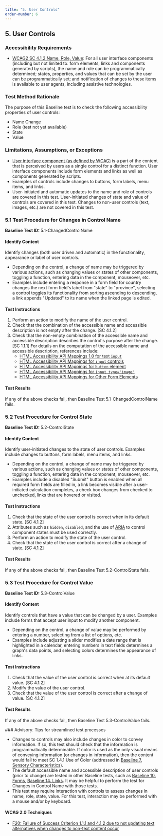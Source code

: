 ```yaml
---
title: "5. User Controls"
order-number: 6
---
```

## 5. User Controls

### Accessibility Requirements

-   [WCAG2 SC 4.1.2 Name, Role, Value](https://www.w3.org/TR/UNDERSTANDING-WCAG20/ensure-compat-rsv.html): For all user interface components (including but not limited to: form elements, links and components generated by scripts), the name and role can be programmatically determined; states, properties, and values that can be set by the user can be programmatically set; and notification of changes to these items is available to user agents, including assistive technologies.

### Test Method Rationale

The purpose of this Baseline test is to check the following accessibility properties of user controls:
-   Name Change
-   Role (test not yet available) 
-   State 
-   Value

### Limitations, Assumptions, or Exceptions

-   [User interface component (as defined by WCAG)](https://www.w3.org/TR/WCAG21/#dfn-user-interface-components) is a part of the content that is perceived by users as a single control for a distinct function. User interface components include form elements and links as well as components generated by scripts. 
-   Examples of controls include changes to buttons, form labels, menu items, and links.
-   User-initiated and automatic updates to the name and role of controls are covered in this test. User-initiated changes of state and value of controls are covered in this test. Changes to non-user controls (text, images, etc.) are not covered in this test.

### 5.1 Test Procedure for Changes in Control Name

**Baseline Test ID:** 5.1-ChangedControlName

#### Identify Content
<p id="1IC">Identify changes (both user driven and automatic) in the functionality, appearance or label of user controls. </p>
   <ul>
      <li>Depending on the control, a change of name may be triggered by various actions, such as changing values or states of other components, toggling a function, entering data in the component, mouseover, etc.</li>
	  <li>Examples include entering a response in a form field for country changes the next form field's label from "state" to "province", selecting a control toggles its functionality from sorting ascending to descending, a link appends "Updated" to its name when the linked page is edited.</li>
   </ul>

#### Test Instructions
<ol id="1TI">
	<li id="1TI-1">Perform an action to modify the name of the user control.</li>
	<li id="1TI-2">Check that the combination of the accessible name and accessible description is not empty after the change. [SC 4.1.2]</li>
    <li id="1TI-3">Check that the non-empty combination of the accessible name and accessible description describes the control's purpose after the change. [SC 1.1.1]  For details on the computation of the accessible name and accessible description, references include:
		<ul>
			<li><a href="https://www.w3.org/TR/html-aam-1.0/#input-type-text-input-type-password-input-type-search-input-type-tel-input-type-url-and-textarea-element" target="_blank" rel="noopener">HTML Accessibility API Mappings 1.0 for text <code>input</code></a></li>
			<li><a href="https://www.w3.org/TR/html-aam-1.0/#input-type-button-input-type-submit-and-input-type-reset" target="_blank" rel="noopener">HTML Accessibility API Mappings for <code>input</code> controls</a></li>
			<li><a href="https://www.w3.org/TR/html-aam-1.0/#button-element" target="_blank" rel="noopener">HTML Accessibility API Mappings for <code>button</code> element</a></li>
			<li><a href="https://www.w3.org/TR/html-aam-1.0/#input-type-image" target="_blank" rel="noopener">HTML Accessibility API Mappings for <code>input type="image"</code></a></li>
			<li><a href="https://www.w3.org/TR/html-aam-1.0/#other-form-elements" target="_blank" rel="noopener">HTML Accessibility API Mappings for Other Form Elements</a></li>
		</ul>
	</li>
</ol>

#### Test Results

<p id="1TR">If any of the above checks fail, then Baseline Test 5.1-ChangedControlName fails.</p>

### 5.2 Test Procedure for Control State

**Baseline Test ID:** 5.2-ControlState
#### Identify Content
<p id="2IC">Identify user-initiated changes to the state of user controls. Examples include changes to buttons, form labels, menu items, and links.</p>
   <ul>
      <li>Depending on the control, a change of name may be triggered by various actions, such as changing values or states of other components, toggling a function, entering data in the component, mouseover, etc.</li>
	  <li>Examples include a disabled "Submit" button is enabled when all required form fields are filled in, a link becomes visible after a user-initiated calculation completes, a check box changes from checked to unchecked, links that are hovered or visited.</li>
   </ul>

#### Test Instructions
<ol id="2TI">
	<li id="2TI-1">Check that the state of the user control is correct when in its default state. [SC 4.1.2]</li>
	<li id="2TI-2">Attributes such as <code>hidden</code>, <code>disabled</code>, and the use of <a href="https://www.w3.org/WAI/standards-guidelines/aria/">ARIA</a> to control component states must be used correctly.</li>
	<li id="2TI-3">Perform an action to modify the state of the user control.</li>
	<li id="2TI-4">Check that the state of the user control is correct after a change of state. [SC 4.1.2]</li>
</ol>

#### Test Results

<p id="2TR">If any of the above checks fail, then Baseline Test 5.2-ControlState fails.</p>

### 5.3 Test Procedure for Control Value

**Baseline Test ID:** 5.3-ControlValue
#### Identify Content
<p id="3IC">Identify controls that have a value that can be changed by a user. Examples include forms that accept user input to modify another component.</p>
   <ul>
      <li>Depending on the control, a change of value may be performed by entering a number, selecting from a list of options, etc.</li>
	  <li>Examples include adjusting a slider modifies a date range that is highlighted in a calendar, entering numbers in text fields determines a graph's data points, and selecting colors determines the appearance of links.</li>
   </ul>

#### Test Instructions
<ol id="3TI">
	<li id="3TI-1">Check that the value of the user control is correct when at its default value. [SC 4.1.2]</li>
	<li id="3TI-2">Modify the value of the user control.</li>
	<li id="3TI-3">Check that the value of the user control is correct after a change of value. [SC 4.1.2]</li>
</ol>

#### Test Results

<p id="3TR">If any of the above checks fail, then Baseline Test 5.3-ControlValue fails.</p>
<!--
#### Identify Content
<p id="1IC">Identify changes in presented content (both user-driven and automatic). Examples include changes to images, navigation trees, data table sort controls, automatic information updates, form elements, revealed content, etc.</p>
   <ul>
      	<li>It may be necessary to use the mouse to determine whether state changes occur on hover or on click.</li>
		<li>Depending on the component, a change of state may be triggered by various actions, such as changing values or states of other components, toggling a function, entering data in the component, mouseover, etc.</li>
   </ul>
--
#### Test Instructions
<ol id="1TI">
	<li id="1TI-1">Check that the page provides a notification of the change in content programmatically. [SC 4.1.2]
	   <ul>
		  <li>Programmatic event notifications include alert dialogs, focus shifts to the content that changed, and ARIA live regions.</li>
	   </ul>
	</li>
	<li id="1TI-2">For each change in content, check that the combination of name, role, state, and value of the changed content is accurate. [SC 4.1.2]
	   <ol>
			<li id="1TI-2i">Name: the name is accurate after a change.
				<ul>
					<li>Apply the <a href="https://www.w3.org/TR/html-aam-1.0/#accessible-name-and-description-computation">accessible name and description computation</a>, if applicable.</li>
				</ul>
			</li>
			<li id="1TI-2ii">Role: the role accurately describes the purpose of the element after a change, if applicable.
				<ul>
					<li>Consider ARIA role, element type, and other descriptive text.</li>
				</ul>
			</li>
			<li id="1TI-2iii">State: the state of the element is accurate after a change, if applicable.
				<ul>
					<li>Evaluate ARIA and element-specific attributes (e.g., <code>&#060;option selected=”true”&#062;</code>).</li>
				</ul>
			</li>
			<li id="1TI-2iv">Value: the value is updated after a change, if applicable.</li>
	   </ol>
	</li>
</ol>
--
#### Test Results
<p id="1TR">If any of the above checks fail, then Baseline Test 5.1-ChangeContent fails.</p>
-->
### Advisory: Tips for streamlined test processes

- Changes to controls may also include changes in color to convey information. If so, this test should check that the information is programmatically determinable. If color is used as the only visual means of conveying information (or changes in information), then the content would fail to meet SC 1.4.1 Use of Color (addressed in [Baseline 7. Sensory Characteristics](../07Sensory)).
- The default accessible name and accessible description of user controls (prior to change) are tested in other Baseline tests, such as [Baseline 10. Forms](../10Forms), [Baseline 14. Links](../14Links). It may be helpful to perform the test for Changes in Control Name with those tests.
- This test may require interaction with controls to assess changes in name, role, state, value. For this test, interaction may be performed with a mouse and/or by keyboard.

#### WCAG 2.0 Techniques
- [F20: Failure of Success Criterion 1.1.1 and 4.1.2 due to not updating text alternatives when changes to non-text content occur](https://www.w3.org/WAI/WCAG21/Techniques/failures/F20.html)
